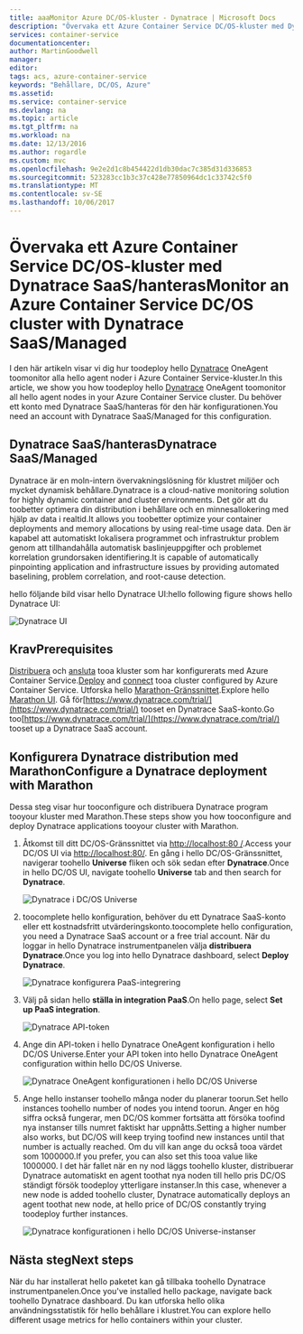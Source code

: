 ```yaml
---
title: aaaMonitor Azure DC/OS-kluster - Dynatrace | Microsoft Docs
description: "Övervaka ett Azure Container Service DC/OS-kluster med Dynatrace. Distribuera hello Dynatrace OneAgent med hello DC/OS-instrumentpanelen."
services: container-service
documentationcenter: 
author: MartinGoodwell
manager: 
editor: 
tags: acs, azure-container-service
keywords: "Behållare, DC/OS, Azure"
ms.assetid: 
ms.service: container-service
ms.devlang: na
ms.topic: article
ms.tgt_pltfrm: na
ms.workload: na
ms.date: 12/13/2016
ms.author: rogardle
ms.custom: mvc
ms.openlocfilehash: 9e2e2d1c8b454422d1db30dac7c385d31d336853
ms.sourcegitcommit: 523283cc1b3c37c428e77850964dc1c33742c5f0
ms.translationtype: MT
ms.contentlocale: sv-SE
ms.lasthandoff: 10/06/2017
---
```

# <a name="monitor-an-azure-container-service-dcos-cluster-with-dynatrace-saasmanaged"></a><span data-ttu-id="820a1-105">Övervaka ett Azure Container Service DC/OS-kluster med Dynatrace SaaS/hanteras</span><span class="sxs-lookup"><span data-stu-id="820a1-105">Monitor an Azure Container Service DC/OS cluster with Dynatrace SaaS/Managed</span></span>
<span data-ttu-id="820a1-106">I den här artikeln visar vi dig hur toodeploy hello [Dynatrace](https://www.dynatrace.com/) OneAgent toomonitor alla hello agent noder i Azure Container Service-kluster.</span><span class="sxs-lookup"><span data-stu-id="820a1-106">In this article, we show you how toodeploy hello [Dynatrace](https://www.dynatrace.com/) OneAgent toomonitor all hello agent nodes in your Azure Container Service cluster.</span></span> <span data-ttu-id="820a1-107">Du behöver ett konto med Dynatrace SaaS/hanteras för den här konfigurationen.</span><span class="sxs-lookup"><span data-stu-id="820a1-107">You need an account with Dynatrace SaaS/Managed for this configuration.</span></span> 

## <a name="dynatrace-saasmanaged"></a><span data-ttu-id="820a1-108">Dynatrace SaaS/hanteras</span><span class="sxs-lookup"><span data-stu-id="820a1-108">Dynatrace SaaS/Managed</span></span>
<span data-ttu-id="820a1-109">Dynatrace är en moln-intern övervakningslösning för klustret miljöer och mycket dynamisk behållare.</span><span class="sxs-lookup"><span data-stu-id="820a1-109">Dynatrace is a cloud-native monitoring solution for highly dynamic container and cluster environments.</span></span> <span data-ttu-id="820a1-110">Det gör att du toobetter optimera din distribution i behållare och en minnesallokering med hjälp av data i realtid.</span><span class="sxs-lookup"><span data-stu-id="820a1-110">It allows you toobetter optimize your container deployments and memory allocations by using real-time usage data.</span></span> <span data-ttu-id="820a1-111">Den är kapabel att automatiskt lokalisera programmet och infrastruktur problem genom att tillhandahålla automatisk baslinjeuppgifter och problemet korrelation grundorsaken identifiering.</span><span class="sxs-lookup"><span data-stu-id="820a1-111">It is capable of automatically pinpointing application and infrastructure issues by providing automated baselining, problem correlation, and root-cause detection.</span></span>

<span data-ttu-id="820a1-112">hello följande bild visar hello Dynatrace UI:</span><span class="sxs-lookup"><span data-stu-id="820a1-112">hello following figure shows hello Dynatrace UI:</span></span>

![Dynatrace UI](./media/container-service-monitoring-dynatrace/dynatrace.png)

## <a name="prerequisites"></a><span data-ttu-id="820a1-114">Krav</span><span class="sxs-lookup"><span data-stu-id="820a1-114">Prerequisites</span></span> 
<span data-ttu-id="820a1-115">[Distribuera](container-service-deployment.md) och [ansluta](./../container-service-connect.md) tooa kluster som har konfigurerats med Azure Container Service.</span><span class="sxs-lookup"><span data-stu-id="820a1-115">[Deploy](container-service-deployment.md) and [connect](./../container-service-connect.md) tooa cluster configured by Azure Container Service.</span></span> <span data-ttu-id="820a1-116">Utforska hello [Marathon-Gränssnittet](container-service-mesos-marathon-ui.md).</span><span class="sxs-lookup"><span data-stu-id="820a1-116">Explore hello [Marathon UI](container-service-mesos-marathon-ui.md).</span></span> <span data-ttu-id="820a1-117">Gå för[https://www.dynatrace.com/trial/](https://www.dynatrace.com/trial/) tooset en Dynatrace SaaS-konto.</span><span class="sxs-lookup"><span data-stu-id="820a1-117">Go too[https://www.dynatrace.com/trial/](https://www.dynatrace.com/trial/) tooset up a Dynatrace SaaS account.</span></span>  

## <a name="configure-a-dynatrace-deployment-with-marathon"></a><span data-ttu-id="820a1-118">Konfigurera Dynatrace distribution med Marathon</span><span class="sxs-lookup"><span data-stu-id="820a1-118">Configure a Dynatrace deployment with Marathon</span></span>
<span data-ttu-id="820a1-119">Dessa steg visar hur tooconfigure och distribuera Dynatrace program tooyour kluster med Marathon.</span><span class="sxs-lookup"><span data-stu-id="820a1-119">These steps show you how tooconfigure and deploy Dynatrace applications tooyour cluster with Marathon.</span></span>

1. <span data-ttu-id="820a1-120">Åtkomst till ditt DC/OS-Gränssnittet via [http://localhost:80 /](http://localhost:80/).</span><span class="sxs-lookup"><span data-stu-id="820a1-120">Access your DC/OS UI via [http://localhost:80/](http://localhost:80/).</span></span> <span data-ttu-id="820a1-121">En gång i hello DC/OS-Gränssnittet, navigerar toohello **Universe** fliken och sök sedan efter **Dynatrace**.</span><span class="sxs-lookup"><span data-stu-id="820a1-121">Once in hello DC/OS UI, navigate toohello **Universe** tab and then search for **Dynatrace**.</span></span>

    ![Dynatrace i DC/OS Universe](./media/container-service-monitoring-dynatrace/dynatrace-universe.png)

2. <span data-ttu-id="820a1-123">toocomplete hello konfiguration, behöver du ett Dynatrace SaaS-konto eller ett kostnadsfritt utvärderingskonto.</span><span class="sxs-lookup"><span data-stu-id="820a1-123">toocomplete hello configuration, you need a Dynatrace SaaS account or a free trial account.</span></span> <span data-ttu-id="820a1-124">När du loggar in hello Dynatrace instrumentpanelen välja **distribuera Dynatrace**.</span><span class="sxs-lookup"><span data-stu-id="820a1-124">Once you log into hello Dynatrace dashboard, select **Deploy Dynatrace**.</span></span>

    ![Dynatrace konfigurera PaaS-integrering](./media/container-service-monitoring-dynatrace/setup-paas.png)

3. <span data-ttu-id="820a1-126">Välj på sidan hello **ställa in integration PaaS**.</span><span class="sxs-lookup"><span data-stu-id="820a1-126">On hello page, select **Set up PaaS integration**.</span></span> 

    ![Dynatrace API-token](./media/container-service-monitoring-dynatrace/api-token.png) 

4. <span data-ttu-id="820a1-128">Ange din API-token i hello Dynatrace OneAgent konfiguration i hello DC/OS Universe.</span><span class="sxs-lookup"><span data-stu-id="820a1-128">Enter your API token into hello Dynatrace OneAgent configuration within hello DC/OS Universe.</span></span> 

    ![Dynatrace OneAgent konfigurationen i hello DC/OS Universe](./media/container-service-monitoring-dynatrace/dynatrace-config.png)

5. <span data-ttu-id="820a1-130">Ange hello instanser toohello många noder du planerar toorun.</span><span class="sxs-lookup"><span data-stu-id="820a1-130">Set hello instances toohello number of nodes you intend toorun.</span></span> <span data-ttu-id="820a1-131">Anger en hög siffra också fungerar, men DC/OS kommer fortsätta att försöka toofind nya instanser tills numret faktiskt har uppnåtts.</span><span class="sxs-lookup"><span data-stu-id="820a1-131">Setting a higher number also works, but DC/OS will keep trying toofind new instances until that number is actually reached.</span></span> <span data-ttu-id="820a1-132">Om du vill kan ange du också tooa värdet som 1000000.</span><span class="sxs-lookup"><span data-stu-id="820a1-132">If you prefer, you can also set this tooa value like 1000000.</span></span> <span data-ttu-id="820a1-133">I det här fallet när en ny nod läggs toohello kluster, distribuerar Dynatrace automatiskt en agent toothat nya noden till hello pris DC/OS ständigt försök toodeploy ytterligare instanser.</span><span class="sxs-lookup"><span data-stu-id="820a1-133">In this case, whenever a new node is added toohello cluster, Dynatrace automatically deploys an agent toothat new node, at hello price of DC/OS constantly trying toodeploy further instances.</span></span>

    ![Dynatrace konfigurationen i hello DC/OS Universe-instanser](./media/container-service-monitoring-dynatrace/dynatrace-config2.png)

## <a name="next-steps"></a><span data-ttu-id="820a1-135">Nästa steg</span><span class="sxs-lookup"><span data-stu-id="820a1-135">Next steps</span></span>

<span data-ttu-id="820a1-136">När du har installerat hello paketet kan gå tillbaka toohello Dynatrace instrumentpanelen.</span><span class="sxs-lookup"><span data-stu-id="820a1-136">Once you've installed hello package, navigate back toohello Dynatrace dashboard.</span></span> <span data-ttu-id="820a1-137">Du kan utforska hello olika användningsstatistik för hello behållare i klustret.</span><span class="sxs-lookup"><span data-stu-id="820a1-137">You can explore hello different usage metrics for hello containers within your cluster.</span></span> 
